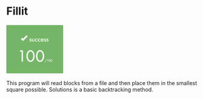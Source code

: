# Fillit
<img src="https://github.com/nikunicke/42/blob/master/fillit/resources/Screen%20Shot%202019-11-08%20at%203.28.07%20PM.png?raw=true" width="150">

This program will read blocks from a file and then place them in the smallest square possible. Solutions is a basic backtracking method.